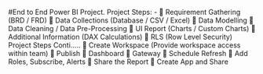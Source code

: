 #End to End Power BI Project.
Project Steps: -
	Requirement Gathering (BRD / FRD)
	Data Collections (Database / CSV / Excel)
	Data Modelling
	Data Cleaning / Data Pre-Processing
	UI Report (Charts / Custom Charts)
	Additional Information (DAX Calculations)
	RLS (Row Level Security)
Project Steps Conti…..
	Create Workspace (Provide workspace access within team)
	Publish
	Dashboard
	Gateway
	Schedule Refresh
	Add Roles, Subscribe, Alerts
	Share the Report
	Create App and Share

